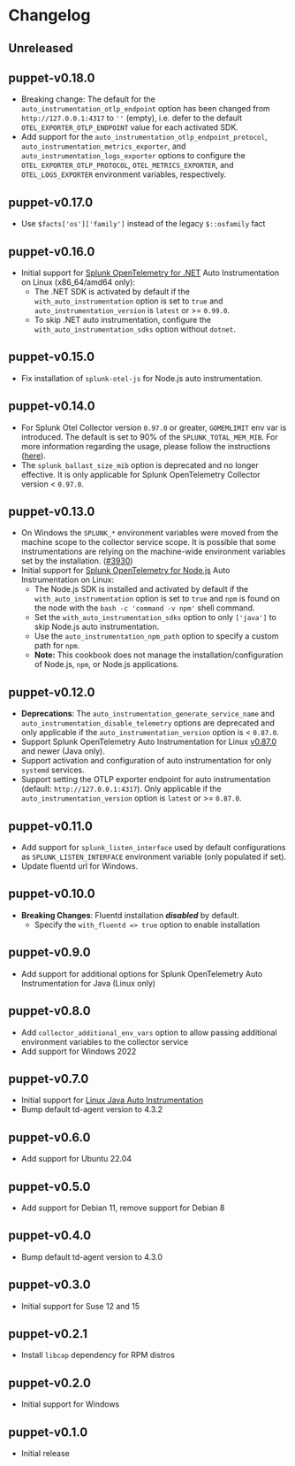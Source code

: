 # Changelog

## Unreleased

## puppet-v0.18.0

- Breaking change: The default for the `auto_instrumentation_otlp_endpoint` option has been changed from
  `http://127.0.0.1:4317` to `''` (empty), i.e. defer to the default `OTEL_EXPORTER_OTLP_ENDPOINT` value for each
  activated SDK.
- Add support for the `auto_instrumentation_otlp_endpoint_protocol`, `auto_instrumentation_metrics_exporter`, and
  `auto_instrumentation_logs_exporter` options to configure the `OTEL_EXPORTER_OTLP_PROTOCOL`, `OTEL_METRICS_EXPORTER`,
  and `OTEL_LOGS_EXPORTER` environment variables, respectively.

## puppet-v0.17.0

- Use `$facts['os']['family']` instead of the legacy `$::osfamily` fact

## puppet-v0.16.0

- Initial support for [Splunk OpenTelemetry for .NET](https://github.com/signalfx/splunk-otel-dotnet) Auto
  Instrumentation on Linux (x86_64/amd64 only):
  - The .NET SDK is activated by default if the `with_auto_instrumentation` option is set to `true` and
    `auto_instrumentation_version` is `latest` or >= `0.99.0`.
  - To skip .NET auto instrumentation, configure the `with_auto_instrumentation_sdks` option without `dotnet`.

## puppet-v0.15.0

- Fix installation of `splunk-otel-js` for Node.js auto instrumentation.

## puppet-v0.14.0

- For Splunk Otel Collector version `0.97.0` or greater, `GOMEMLIMIT` env var is introduced. The default is set to 90% of the `SPLUNK_TOTAL_MEM_MIB`. For more information regarding the usage, please follow the instructions ([here](https://github.com/signalfx/splunk-otel-collector?tab=readme-ov-file#from-0961-to-0970)).
- The `splunk_ballast_size_mib` option is deprecated and no longer effective. It is only applicable for Splunk OpenTelemetry Collector version < `0.97.0`.

## puppet-v0.13.0

- On Windows the `SPLUNK_*` environment variables were moved from the machine scope to the collector service scope.
  It is possible that some instrumentations are relying on the machine-wide environment variables set by the installation. ([#3930](https://github.com/signalfx/splunk-otel-collector/pull/3930))
- Initial support for [Splunk OpenTelemetry for Node.js](https://github.com/signalfx/splunk-otel-js) Auto
  Instrumentation on Linux:
  - The Node.js SDK is installed and activated by default if the `with_auto_instrumentation` option is set to `true`
    and `npm` is found on the node with the `bash -c 'command -v npm'` shell command.
  - Set the `with_auto_instrumentation_sdks` option to only `['java']` to skip Node.js auto instrumentation.
  - Use the `auto_instrumentation_npm_path` option to specify a custom path for `npm`.
  - **Note:** This cookbook does not manage the installation/configuration of Node.js, `npm`, or Node.js applications.

## puppet-v0.12.0

- **Deprecations**: The `auto_instrumentation_generate_service_name` and `auto_instrumentation_disable_telemetry`
  options are deprecated and only applicable if the `auto_instrumentation_version` option is < `0.87.0`.
- Support Splunk OpenTelemetry Auto Instrumentation for Linux [v0.87.0](
  https://github.com/signalfx/splunk-otel-collector/releases/tag/v0.87.0) and newer (Java only).
- Support activation and configuration of auto instrumentation for only `systemd` services.
- Support setting the OTLP exporter endpoint for auto instrumentation (default: `http://127.0.0.1:4317`). Only
  applicable if the `auto_instrumentation_version` option is `latest` or >= `0.87.0`.

## puppet-v0.11.0

- Add support for `splunk_listen_interface` used by default configurations as `SPLUNK_LISTEN_INTERFACE` environment variable (only populated if set).
- Update fluentd url for Windows.

## puppet-v0.10.0

- **Breaking Changes**: Fluentd installation ***disabled*** by default.
  - Specify the `with_fluentd => true` option to enable installation

## puppet-v0.9.0

- Add support for additional options for Splunk OpenTelemetry Auto Instrumentation for Java (Linux only)

## puppet-v0.8.0

- Add `collector_additional_env_vars` option to allow passing additional environment variables to the collector service
- Add support for Windows 2022

## puppet-v0.7.0

- Initial support for [Linux Java Auto Instrumentation](https://github.com/signalfx/splunk-otel-collector/tree/main/instrumentation)
- Bump default td-agent version to 4.3.2

## puppet-v0.6.0

- Add support for Ubuntu 22.04

## puppet-v0.5.0

- Add support for Debian 11, remove support for Debian 8

## puppet-v0.4.0

- Bump default td-agent version to 4.3.0

## puppet-v0.3.0

- Initial support for Suse 12 and 15

## puppet-v0.2.1

- Install `libcap` dependency for RPM distros

## puppet-v0.2.0

- Initial support for Windows

## puppet-v0.1.0

- Initial release
